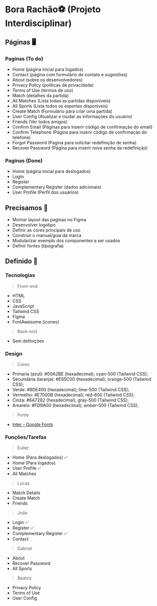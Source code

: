 # Bora Rachão⚽ (Projeto Interdisciplinar)

## Páginas 🖥️

### Paginas (To do)

- Home (página inicial para logados)
- Contact (página com formulário de contato e sugestões)
- About (sobre os desenvolvedores)
- Privacy Policy (políticas de privacidade)
- Terms of Use (termos de uso)
- Match (detalhes da partida)
- All Matches (Lista todas as partidas disponíveis)
- All Sports (Lista todos os esportes disponíveis)
- Create Match (Formulário para criar uma partida)
- User Config (Atualizar e mudar as informações do usuário)
- Friends (Ver todos amigos)
- Confirm Email (Páginas para inserir código de confirmação do email)
- Confirm Telephone (Página para inserir código de confirmação do telefone)
- Forgot Password (Pagina para solicitar redefinição de senha)
- Recover Password (Página para inserir nova senha da redefinição)

### Paginas (Done)
- Home (página inicial para deslogados)
- Login
- Register
- Complementary Register (dados adicionais)
- User Profile (Perfil dos usuários)

## Precisamos 📌

- Montar layout das paginas no Figma
- Desenvolver logotipo
- Definir as cores principais de uso
- Construir o manual/guia da marca
- Modularizar exemplo dos componentes a ser usados
- Definir fontes (tipografia)

## Definido 🤝

### Tecnologias

> Front-end
- HTML
- CSS
- JavaScript
- Tailwind CSS
- Figma
- FontAwesome (icones)

> Back-end

- Sem definições

### Design

> Cores

- Primaria (azul): #00A2BE (hexadecimal); cyan-500 (Tailwind CSS); 
- Secundária (laranja): #E65C00 (hexadecimal); orange-500 (Tailwind CSS);
- Verde: #8DE400 (hexadecimal); lime-500 (Tailwind CSS);
- Vermelho: #E7000B (hexadecimal); red-600 (Tailwind CSS);
- Cinza: #6A7282 (hexadecimal); gray-500 (Tailwind CSS);
- Amarelo: #FD9A00 (hexadecimal); amber-500 (Tailwind CSS);

> Fonte
- [Inter - Google Fonts](https://fonts.google.com/specimen/Inter?query=inter)

### Funções/Tarefas

> Euller
- Home (Para deslogados) ✅
- Home (Para logados)
- User Profile ✅
- All Matches

> Lucas
- Match Details
- Create Match
- Friends

> João
- Login ✅
- Register ✅
- Complementary Register ✅
- Contact

> Gabriel
- About
- Recover Password
- All Sports

> Beatriz
- Privacy Policy
- Terms of Use
- User Config
